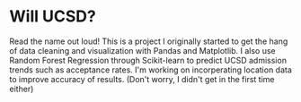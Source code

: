 # Will UCSD?
Read the name out loud! This is a project I originally started to get the hang of data cleaning and visualization with Pandas and Matplotlib. I also use Random Forest Regression through Scikit-learn to predict UCSD admission trends such as acceptance rates. I'm working on incorperating location data to improve accuracy of results. (Don't worry, I didn't get in the first time either)
